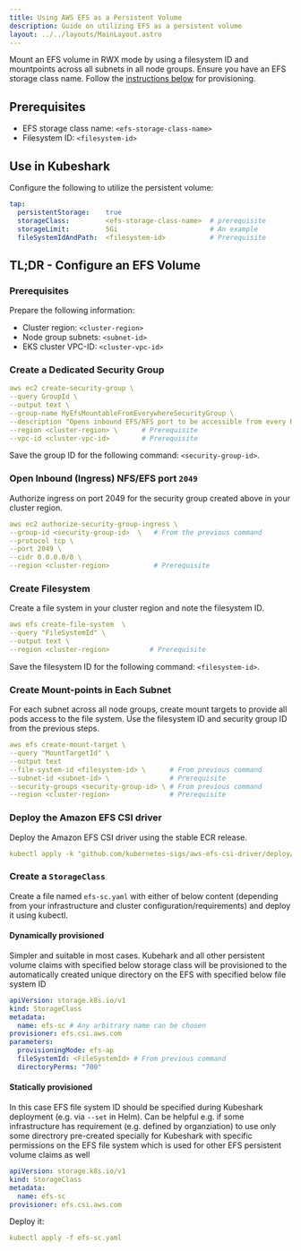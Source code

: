 ```yaml
---
title: Using AWS EFS as a Persistent Volume
description: Guide on utilizing EFS as a persistent volume
layout: ../../layouts/MainLayout.astro
---
```


Mount an EFS volume in RWX mode by using a filesystem ID and mountpoints across all subnets in all node groups. Ensure you have an EFS storage class name. Follow the [instructions below](/en/efs#tldr---configure-an-efs-volume) for provisioning.

## Prerequisites

- EFS storage class name: `<efs-storage-class-name>`
- Filesystem ID: `<filesystem-id>`

## Use in Kubeshark

Configure the following to utilize the persistent volume:

```yaml
tap:
  persistentStorage:    true
  storageClass:         <efs-storage-class-name>  # prerequisite
  storageLimit:         5Gi                       # An example
  fileSystemIdAndPath:  <filesystem-id>           # Prerequisite
```

## TL;DR - Configure an EFS Volume

### Prerequisites

Prepare the following information:
- Cluster region: `<cluster-region>`
- Node group subnets: `<subnet-id>`
- EKS cluster VPC-ID: `<cluster-vpc-id>`

### Create a Dedicated Security Group 

```yaml
aws ec2 create-security-group \
--query GroupId \
--output text \
--group-name MyEfsMountableFromEverywhereSecurityGroup \
--description "Opens inbound EFS/NFS port to be accessible from every host in subnet" \
--region <cluster-region> \      # Prerequisite
--vpc-id <cluster-vpc-id>        # Prerequisite
```
Save the group ID for the following command: `<security-group-id>`.

### Open Inbound (Ingress) NFS/EFS port `2049`

Authorize ingress on port 2049 for the security group created above in your cluster region.

```yaml
aws ec2 authorize-security-group-ingress \
--group-id <security-group-id>  \   # From the previous command
--protocol tcp \
--port 2049 \
--cidr 0.0.0.0/0 \
--region <cluster-region>           # Prerequisite
```

### Create Filesystem

Create a file system in your cluster region and note the filesystem ID.

```yaml
aws efs create-file-system  \
--query "FileSystemId" \
--output text \
--region <cluster-region>          # Prerequisite  
```
Save the filesystem ID for the following command: `<filesystem-id>`.

### Create Mount-points in Each Subnet

For each subnet across all node groups, create mount targets to provide all pods access to the file system. Use the filesystem ID and security group ID from the previous steps.

```yaml
aws efs create-mount-target \
--query "MountTargetId" \
--output text 
--file-system-id <filesystem-id> \      # From previous command
--subnet-id <subnet-id> \               # Prerequisite
--security-groups <security-group-id> \ # From previous command
--region <cluster-region>               # Prerequisite
```

### Deploy the Amazon EFS CSI driver

Deploy the Amazon EFS CSI driver using the stable ECR release.

```yaml
kubectl apply -k "github.com/kubernetes-sigs/aws-efs-csi-driver/deploy/kubernetes/overlays/stable/ecr/?ref=release-1.3"
```

### Create a `StorageClass`

Create a file named `efs-sc.yaml` with either of below content (depending from your infrastructure and cluster configuration/requirements)  and deploy it using kubectl.

#### Dynamically provisioned

Simpler and suitable in most cases. Kubehark and all other persistent volume claims with specified below storage class will be provisioned to the automatically created unique directory on the EFS with specified below file system ID 

```yaml
apiVersion: storage.k8s.io/v1
kind: StorageClass         
metadata:
  name: efs-sc # Any arbitrary name can be chosen
provisioner: efs.csi.aws.com
parameters:   
  provisioningMode: efs-ap
  fileSystemId: <FileSystemId> # From previous command
  directoryPerms: "700"
```

#### Statically provisioned

In this case EFS file system ID should be specified during Kubeshark deployment (e.g. via `--set` in Helm). Can be helpful e.g. if some infrastructure has requirement (e.g. defined by organziation) to use only some directrory pre-created specially for Kubeshark with specific permissions on the EFS file system which is used for other EFS persistent volume claims as well

```yaml
apiVersion: storage.k8s.io/v1
kind: StorageClass
metadata:
  name: efs-sc
provisioner: efs.csi.aws.com
```
Deploy it:

```yaml
kubectl apply -f efs-sc.yaml
```